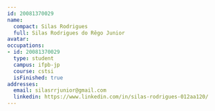 ```yaml
---
id: 20081370029
name:
  compact: Silas Rodrigues
  full: Silas Rodrigues do Rêgo Junior
avatar:
occupations:
- id: 20081370029
  type: student
  campus: ifpb-jp
  course: cstsi
  isFinished: true
addresses:
  email: silasrrjunior@gmail.com
  linkedin: https://www.linkedin.com/in/silas-rodrigues-012aa120/
---
```

